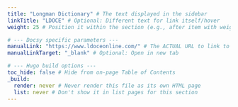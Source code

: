 ```yaml
---  
title: "Longman Dictionary" # The text displayed in the sidebar  
linkTitle: "LDOCE" # Optional: Different text for link itself/hover  
weight: 25 # Position it within the section (e.g., after item with weight 20)

# --- Docsy specific parameters ---  
manualLink: "https://www.ldoceonline.com/" # The ACTUAL URL to link to  
manualLinkTarget: "_blank" # Optional: Open in new tab

# --- Hugo build options ---  
toc_hide: false # Hide from on-page Table of Contents  
_build:  
  render: never # Never render this file as its own HTML page  
  list: never # Don't show it in list pages for this section  
---
```

